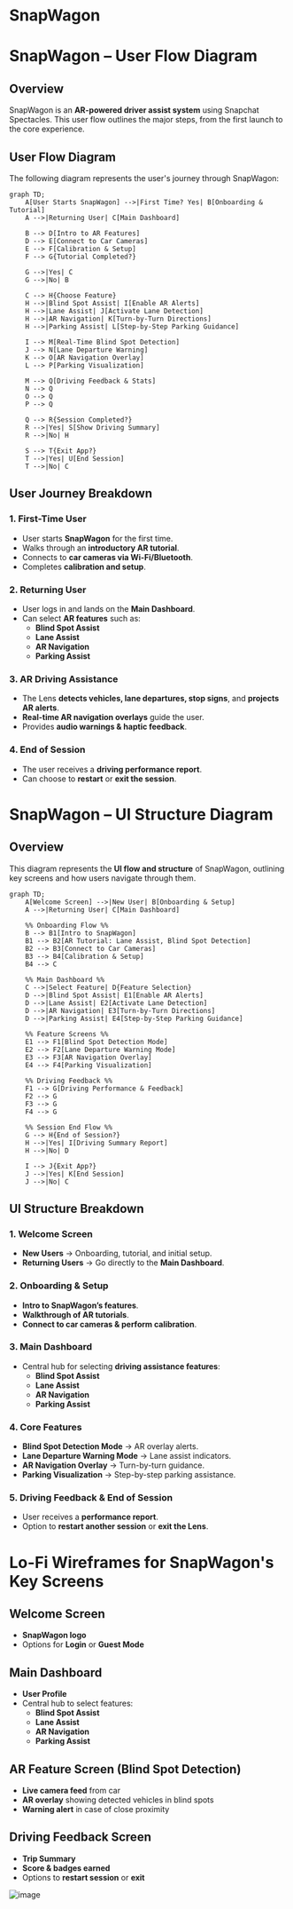 # SnapWagon

# SnapWagon – User Flow Diagram

## Overview
SnapWagon is an **AR-powered driver assist system** using Snapchat Spectacles. This user flow outlines the major steps, from the first launch to the core experience.

## **User Flow Diagram**
The following diagram represents the user's journey through SnapWagon:

```mermaid
graph TD;
    A[User Starts SnapWagon] -->|First Time? Yes| B[Onboarding & Tutorial]
    A -->|Returning User| C[Main Dashboard]
    
    B --> D[Intro to AR Features]
    D --> E[Connect to Car Cameras]
    E --> F[Calibration & Setup]
    F --> G{Tutorial Completed?}
    
    G -->|Yes| C
    G -->|No| B

    C --> H{Choose Feature}
    H -->|Blind Spot Assist| I[Enable AR Alerts]
    H -->|Lane Assist| J[Activate Lane Detection]
    H -->|AR Navigation| K[Turn-by-Turn Directions]
    H -->|Parking Assist| L[Step-by-Step Parking Guidance]
    
    I --> M[Real-Time Blind Spot Detection]
    J --> N[Lane Departure Warning]
    K --> O[AR Navigation Overlay]
    L --> P[Parking Visualization]

    M --> Q[Driving Feedback & Stats]
    N --> Q
    O --> Q
    P --> Q
    
    Q --> R{Session Completed?}
    R -->|Yes| S[Show Driving Summary]
    R -->|No| H
    
    S --> T{Exit App?}
    T -->|Yes| U[End Session]
    T -->|No| C
```
## User Journey Breakdown

### 1. First-Time User
- User starts **SnapWagon** for the first time.  
- Walks through an **introductory AR tutorial**.  
- Connects to **car cameras via Wi-Fi/Bluetooth**.  
- Completes **calibration and setup**.  

### 2. Returning User
- User logs in and lands on the **Main Dashboard**.  
- Can select **AR features** such as:  
  - **Blind Spot Assist**  
  - **Lane Assist**  
  - **AR Navigation**  
  - **Parking Assist**  

### 3. AR Driving Assistance
- The Lens **detects vehicles, lane departures, stop signs**, and **projects AR alerts**.  
- **Real-time AR navigation overlays** guide the user.  
- Provides **audio warnings & haptic feedback**.  

### 4. End of Session
- The user receives a **driving performance report**.  
- Can choose to **restart** or **exit the session**.  

# SnapWagon – UI Structure Diagram

## Overview
This diagram represents the **UI flow and structure** of SnapWagon, outlining key screens and how users navigate through them.

```mermaid
graph TD;
    A[Welcome Screen] -->|New User| B[Onboarding & Setup]
    A -->|Returning User| C[Main Dashboard]
    
    %% Onboarding Flow %%
    B --> B1[Intro to SnapWagon]
    B1 --> B2[AR Tutorial: Lane Assist, Blind Spot Detection]
    B2 --> B3[Connect to Car Cameras]
    B3 --> B4[Calibration & Setup]
    B4 --> C

    %% Main Dashboard %%
    C -->|Select Feature| D{Feature Selection}
    D -->|Blind Spot Assist| E1[Enable AR Alerts]
    D -->|Lane Assist| E2[Activate Lane Detection]
    D -->|AR Navigation| E3[Turn-by-Turn Directions]
    D -->|Parking Assist| E4[Step-by-Step Parking Guidance]

    %% Feature Screens %%
    E1 --> F1[Blind Spot Detection Mode]
    E2 --> F2[Lane Departure Warning Mode]
    E3 --> F3[AR Navigation Overlay]
    E4 --> F4[Parking Visualization]

    %% Driving Feedback %%
    F1 --> G[Driving Performance & Feedback]
    F2 --> G
    F3 --> G
    F4 --> G

    %% Session End Flow %%
    G --> H{End of Session?}
    H -->|Yes| I[Driving Summary Report]
    H -->|No| D

    I --> J{Exit App?}
    J -->|Yes| K[End Session]
    J -->|No| C
```
## UI Structure Breakdown

### 1. Welcome Screen
- **New Users** → Onboarding, tutorial, and initial setup.  
- **Returning Users** → Go directly to the **Main Dashboard**.  

### 2. Onboarding & Setup
- **Intro to SnapWagon’s features**.  
- **Walkthrough of AR tutorials**.  
- **Connect to car cameras & perform calibration**.  

### 3. Main Dashboard
- Central hub for selecting **driving assistance features**:  
  - **Blind Spot Assist**  
  - **Lane Assist**  
  - **AR Navigation**  
  - **Parking Assist**  

### 4. Core Features
- **Blind Spot Detection Mode** → AR overlay alerts.  
- **Lane Departure Warning Mode** → Lane assist indicators.  
- **AR Navigation Overlay** → Turn-by-turn guidance.  
- **Parking Visualization** → Step-by-step parking assistance.  

### 5. Driving Feedback & End of Session
- User receives a **performance report**.  
- Option to **restart another session** or **exit the Lens**.  

# Lo-Fi Wireframes for SnapWagon's Key Screens

## Welcome Screen
- **SnapWagon logo**  
- Options for **Login** or **Guest Mode**  

## Main Dashboard
- **User Profile**  
- Central hub to select features:  
  - **Blind Spot Assist**  
  - **Lane Assist**  
  - **AR Navigation**  
  - **Parking Assist**  

## AR Feature Screen (Blind Spot Detection)
- **Live camera feed** from car  
- **AR overlay** showing detected vehicles in blind spots  
- **Warning alert** in case of close proximity  

## Driving Feedback Screen
- **Trip Summary**  
- **Score & badges earned**  
- Options to **restart session** or **exit**  

![image](https://github.com/user-attachments/assets/d549047e-54cf-48f9-ba32-6e7b274ef03f)
